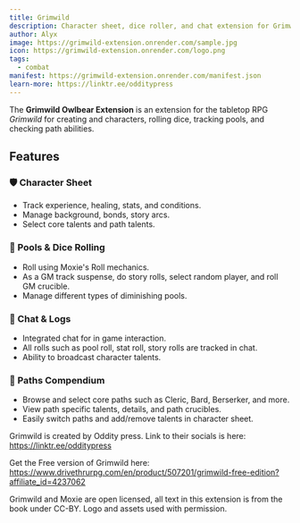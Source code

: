 ```yaml
---
title: Grimwild
description: Character sheet, dice roller, and chat extension for Grimwild
author: Alyx
image: https://grimwild-extension.onrender.com/sample.jpg
icon: https://grimwild-extension.onrender.com/logo.png
tags:
  - combat
manifest: https://grimwild-extension.onrender.com/manifest.json
learn-more: https://linktr.ee/odditypress
---
```


The **Grimwild Owlbear Extension** is an extension for the tabletop RPG _Grimwild_ for creating and characters, rolling dice, tracking pools, and checking path abilities.

## Features

### 🛡️ Character Sheet

- Track experience, healing, stats, and conditions.
- Manage background, bonds, story arcs.
- Select core talents and path talents.

### 🎲 Pools & Dice Rolling

- Roll using Moxie's Roll mechanics.
- As a GM track suspense, do story rolls, select random player, and roll GM crucible.
- Manage different types of diminishing pools.

### 💬 Chat & Logs

- Integrated chat for in game interaction.
- All rolls such as pool roll, stat roll, story rolls are tracked in chat.
- Ability to broadcast character talents.

### 📜 Paths Compendium

- Browse and select core paths such as Cleric, Bard, Berserker, and more.
- View path specific talents, details, and path crucibles.
- Easily switch paths and add/remove talents in character sheet.

Grimwild is created by Oddity press. Link to their socials is here: https://linktr.ee/odditypress

Get the Free version of Grimwild here: https://www.drivethrurpg.com/en/product/507201/grimwild-free-edition?affiliate_id=4237062

Grimwild and Moxie are open licensed, all text in this extension is from the book under CC-BY.
Logo and assets used with permission.
